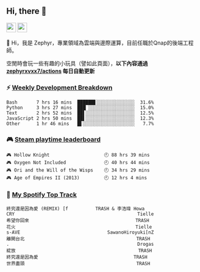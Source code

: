 <!--
**zephyrxvxx7/zephyrxvxx7** is a ✨ _special_ ✨ repository because its `README.md` (this file) appears on your GitHub profile.

Here are some ideas to get you started:

- 🔭 I’m currently working on ...
- 🌱 I’m currently learning ...
- 👯 I’m looking to collaborate on ...
- 🤔 I’m looking for help with ...
- 💬 Ask me about ...
- 📫 How to reach me: ...
- 😄 Pronouns: ...
- ⚡ Fun fact: ...
-->

## Hi, there 👋

<a href="https://www.instagram.com/zephyrxvxx7/"><img src="https://img.shields.io/badge/instagram-3f729b?&style=for-the-badge&logo=instagram&logoColor=white" height=25></a>
<a href="https://zephyrxvxx7.me/"><img src="https://img.shields.io/badge/blog-gray?&style=for-the-badge&logo=hexo&logoColor=white" height=25></a>

👋 Hi，我是 Zephyr，專業領域為雲端與邊際運算，目前任職於Qnap的後端工程師。

空閒時會玩一些有趣的小玩具（譬如此頁面），**以下內容通過 [zephyrxvxx7/actions](https://github.com/zephyrxvxx7/zephyrxvxx7/actions) 每日自動更新**

### ⚡ [Weekly Development Breakdown](https://gist.github.com/zephyrxvxx7/ee1787313f0772b51494d051b5edde7f)

<!-- code_time start -->

```text
Bash       7 hrs 16 mins  ██████▋░░░░░░░░░░░░░░  31.6%
Python     3 hrs 27 mins  ███▏░░░░░░░░░░░░░░░░░  15.0%
Text       2 hrs 52 mins  ██▌░░░░░░░░░░░░░░░░░░  12.5%
JavaScript 2 hrs 50 mins  ██▌░░░░░░░░░░░░░░░░░░  12.3%
Other      1 hr 46 mins   █▌░░░░░░░░░░░░░░░░░░░   7.7%
```

<!-- code_time end -->

### 🎮 [Steam playtime leaderboard](https://gist.github.com/zephyrxvxx7/f77b8978877f959b69d84723c43a4a64)

<!-- steam_time start -->

```text
🎮 Hollow Knight                    🕘 88 hrs 39 mins
🎮 Oxygen Not Included              🕘 40 hrs 44 mins
🎮 Ori and the Will of the Wisps    🕘 34 hrs 29 mins
🎮 Age of Empires II (2013)         🕘 12 hrs 4 mins
```

<!-- steam_time end -->

### 🎵 [My Spotify Top Track](https://gist.github.com/zephyrxvxx7/fe159fde5ec9ebea27e03dd63a71e78f)

<!-- spotify_track start -->

```text
終究還是因為愛 (REMIX) [f          TRASH & 李浩瑋 Howa
CRY                                             Tielle
希望你回來                                       TRASH
花火                                            Tielle
s-AVE                                SawanoHiroyuki[nZ
離開台北                                         TRASH
.                                               Drogas
綻放                                             TRASH
終究還是因為愛                                   TRASH
世界盡頭                                         TRASH
```

<!-- spotify_track end -->
